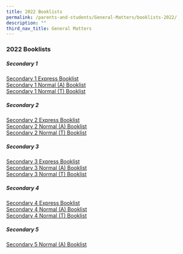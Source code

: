 ```yaml
---
title: 2022 Booklists
permalink: /parents-and-students/General-Matters/booklists-2022/
description: ""
third_nav_title: General Matters
---
```



### 2022 Booklists

##### Secondary 1

[Secondary 1 Express Booklist](/files/Serangoon%20Secondary%20School%20Booklist%202022%201E.pdf) <br>
[Secondary 1 Normal (A) Booklist](/files/Serangoon%20Secondary%20School%20Booklist%202022%201NA.pdf) <br>
[Secondary 1 Normal (T) Booklist](/files/Serangoon%20Secondary%20School%20Booklist%202022%201NT.pdf)

##### Secondary 2

[Secondary 2 Express Booklist](/files/Serangoon%20Secondary%20School%20Booklist%202022%202E.pdf) <br>
[Secondary 2 Normal (A) Booklist](/files/Serangoon%20Secondary%20School%20Booklist%202022%202NA.pdf) <br>
[Secondary 2 Normal (T) Booklist](/files/Serangoon%20Secondary%20School%20Booklist%202022%202NT.pdf)

##### Secondary 3

[Secondary 3 Express Booklist](/files/Serangoon%20Secondary%20School%20Booklist%202022%203E.pdf) <br>
[Secondary 3 Normal (A) Booklist](/files/Serangoon%20Secondary%20School%20Booklist%202022%203NA.pdf) <br>
[Secondary 3 Normal (T) Booklist](/files/Serangoon%20Secondary%20School%20Booklist%202022%203NT.pdf)

##### Secondary 4

[Secondary 4 Express Booklist](/files/Serangoon%20Secondary%20School%20Booklist%202022%204E.pdf) <br>
[Secondary 4 Normal (A) Booklist](/files/Serangoon%20Secondary%20School%20Booklist%202022%204NA.pdf) <br>
[Secondary 4 Normal (T) Booklist](/files/Serangoon%20Secondary%20School%20Booklist%202022%204NT.pdf)

##### Secondary 5

[Secondary 5 Normal (A) Booklist](/files/Serangoon%20Secondary%20School%20Booklist%202022%205NA.pdf)
